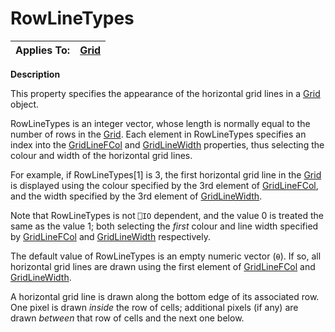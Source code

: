 




<h1 class="heading"><span class="name">RowLineTypes</span></h1>

| Applies To: | [Grid](./grid.md) |
| --- | ---  |


**Description**


This property specifies the appearance of the horizontal grid lines in a [Grid](./grid.md) object.



RowLineTypes is an integer vector, whose length is normally equal to the number of rows in the [Grid](./grid.md). Each element in RowLineTypes specifies an index into the [GridLineFCol](gridlinefcol.md) and [GridLineWidth](GridLineWidth.htm) properties, thus selecting the colour and width of the horizontal grid lines.


For example, if RowLineTypes[1] is 3, the first horizontal grid line in the [Grid](./grid.md) is displayed using the colour specified by the 3rd element of [GridLineFCol](gridlinefcol.md), and the width specified by the 3rd element of [GridLineWidth](GridLineWidth.htm).


Note that RowLineTypes is not `⎕IO` dependent, and the value 0 is treated the same as the value 1; both selecting the *first* colour and line width specified by [GridLineFCol](gridlinefcol.md) and [GridLineWidth](GridLineWidth.htm) respectively.


The default value of RowLineTypes is an empty numeric vector (`⍬`). If so, all horizontal grid lines are drawn using the first element of [GridLineFCol](gridlinefcol.md) and [GridLineWidth](GridLineWidth.htm).


A horizontal grid line is drawn along the bottom edge of its associated row. One pixel is drawn *inside* the row of cells; additional pixels (if any) are drawn *between* that row of cells and the next one below.


